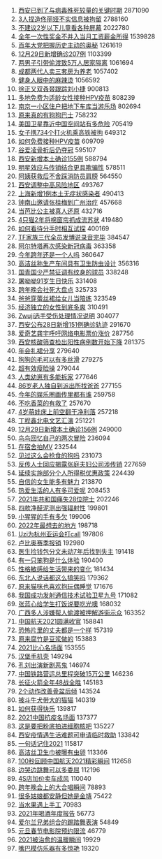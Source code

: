 1. [西安已到了与病毒殊死较量的关键时期](https://s.weibo.com//weibo?q=%23%E8%A5%BF%E5%AE%89%E5%B7%B2%E5%88%B0%E4%BA%86%E4%B8%8E%E7%97%85%E6%AF%92%E6%AE%8A%E6%AD%BB%E8%BE%83%E9%87%8F%E7%9A%84%E5%85%B3%E9%94%AE%E6%97%B6%E6%9C%9F%23&Refer=top) 2871090
2. [3人捏造佟丽娅不实信息被拘留](https://s.weibo.com//weibo?q=%233%E4%BA%BA%E6%8D%8F%E9%80%A0%E4%BD%9F%E4%B8%BD%E5%A8%85%E4%B8%8D%E5%AE%9E%E4%BF%A1%E6%81%AF%E8%A2%AB%E6%8B%98%E7%95%99%23&Refer=top) 2788160
3. [不建议2岁以下儿童看各种屏幕](https://s.weibo.com//weibo?q=%23%E4%B8%8D%E5%BB%BA%E8%AE%AE2%E5%B2%81%E4%BB%A5%E4%B8%8B%E5%84%BF%E7%AB%A5%E7%9C%8B%E5%90%84%E7%A7%8D%E5%B1%8F%E5%B9%95%23&Refer=top) 2022780
4. [全年一次性奖金不并入当月工资薪金所得](https://s.weibo.com//weibo?q=%23%E5%85%A8%E5%B9%B4%E4%B8%80%E6%AC%A1%E6%80%A7%E5%A5%96%E9%87%91%E4%B8%8D%E5%B9%B6%E5%85%A5%E5%BD%93%E6%9C%88%E5%B7%A5%E8%B5%84%E8%96%AA%E9%87%91%E6%89%80%E5%BE%97%23&Refer=top) 1539828
5. [百年大党把握历史主动的奥秘](https://s.weibo.com//weibo?q=%23%E7%99%BE%E5%B9%B4%E5%A4%A7%E5%85%9A%E6%8A%8A%E6%8F%A1%E5%8E%86%E5%8F%B2%E4%B8%BB%E5%8A%A8%E7%9A%84%E5%A5%A5%E7%A7%98%23&Refer=top) 1261619
6. [12月29日新增确诊207例](https://s.weibo.com//weibo?q=%2312%E6%9C%8829%E6%97%A5%E6%96%B0%E5%A2%9E%E7%A1%AE%E8%AF%8A207%E4%BE%8B%23&Refer=top) 1103399
7. [两男子引带偷渡致5万人居家隔离](https://s.weibo.com//weibo?q=%23%E4%B8%A4%E7%94%B7%E5%AD%90%E5%BC%95%E5%B8%A6%E5%81%B7%E6%B8%A1%E8%87%B45%E4%B8%87%E4%BA%BA%E5%B1%85%E5%AE%B6%E9%9A%94%E7%A6%BB%23&Refer=top) 1061694
8. [成都两代人卖三套房为养老](https://s.weibo.com//weibo?q=%23%E6%88%90%E9%83%BD%E4%B8%A4%E4%BB%A3%E4%BA%BA%E5%8D%96%E4%B8%89%E5%A5%97%E6%88%BF%E4%B8%BA%E5%85%BB%E8%80%81%23&Refer=top) 1057402
9. [健身人眼中的麻辣烫](https://s.weibo.com//weibo?q=%23%E5%81%A5%E8%BA%AB%E4%BA%BA%E7%9C%BC%E4%B8%AD%E7%9A%84%E9%BA%BB%E8%BE%A3%E7%83%AB%23&Refer=top) 1056592
10. [徐正又双叒叕跟踪刘小捷](https://s.weibo.com//weibo?q=%23%E5%BE%90%E6%AD%A3%E5%8F%88%E5%8F%8C%E5%8F%92%E5%8F%95%E8%B7%9F%E8%B8%AA%E5%88%98%E5%B0%8F%E6%8D%B7%23&Refer=top) 900813
11. [多地免费为适龄女性接种HPV疫苗](https://s.weibo.com//weibo?q=%23%E5%A4%9A%E5%9C%B0%E5%85%8D%E8%B4%B9%E4%B8%BA%E9%80%82%E9%BE%84%E5%A5%B3%E6%80%A7%E6%8E%A5%E7%A7%8DHPV%E7%96%AB%E8%8B%97%23&Refer=top) 808239
12. [南京一小区住户把地下车库当游乐场](https://s.weibo.com//weibo?q=%23%E5%8D%97%E4%BA%AC%E4%B8%80%E5%B0%8F%E5%8C%BA%E4%BD%8F%E6%88%B7%E6%8A%8A%E5%9C%B0%E4%B8%8B%E8%BD%A6%E5%BA%93%E5%BD%93%E6%B8%B8%E4%B9%90%E5%9C%BA%23&Refer=top) 802694
13. [原来真的有狗狗巴士](https://s.weibo.com//weibo?q=%23%E5%8E%9F%E6%9D%A5%E7%9C%9F%E7%9A%84%E6%9C%89%E7%8B%97%E7%8B%97%E5%B7%B4%E5%A3%AB%23&Refer=top) 758232
14. [美国卫星靠近中国空间站有多危险](https://s.weibo.com//weibo?q=%23%E7%BE%8E%E5%9B%BD%E5%8D%AB%E6%98%9F%E9%9D%A0%E8%BF%91%E4%B8%AD%E5%9B%BD%E7%A9%BA%E9%97%B4%E7%AB%99%E6%9C%89%E5%A4%9A%E5%8D%B1%E9%99%A9%23&Refer=top) 705419
15. [女子携734个打火机乘高铁被拘](https://s.weibo.com//weibo?q=%23%E5%A5%B3%E5%AD%90%E6%90%BA734%E4%B8%AA%E6%89%93%E7%81%AB%E6%9C%BA%E4%B9%98%E9%AB%98%E9%93%81%E8%A2%AB%E6%8B%98%23&Refer=top) 649312
16. [如何免费接种HPV疫苗](https://s.weibo.com//weibo?q=%23%E5%A6%82%E4%BD%95%E5%85%8D%E8%B4%B9%E6%8E%A5%E7%A7%8DHPV%E7%96%AB%E8%8B%97%23&Refer=top) 609709
17. [谷爱凌骨折后仍夺冠](https://s.weibo.com//weibo?q=%23%E8%B0%B7%E7%88%B1%E5%87%8C%E9%AA%A8%E6%8A%98%E5%90%8E%E4%BB%8D%E5%A4%BA%E5%86%A0%23&Refer=top) 595107
18. [西安新增本土确诊155例](https://s.weibo.com//weibo?q=%23%E8%A5%BF%E5%AE%89%E6%96%B0%E5%A2%9E%E6%9C%AC%E5%9C%9F%E7%A1%AE%E8%AF%8A155%E4%BE%8B%23&Refer=top) 588794
19. [明星效应与传销结合更具欺骗性](https://s.weibo.com//weibo?q=%23%E6%98%8E%E6%98%9F%E6%95%88%E5%BA%94%E4%B8%8E%E4%BC%A0%E9%94%80%E7%BB%93%E5%90%88%E6%9B%B4%E5%85%B7%E6%AC%BA%E9%AA%97%E6%80%A7%23&Refer=top) 578511
20. [阿姨获救后不舍踩消防员肩膀](https://s.weibo.com//weibo?q=%E9%98%BF%E5%A7%A8%E8%8E%B7%E6%95%91%E5%90%8E%E4%B8%8D%E8%88%8D%E8%B8%A9%E6%B6%88%E9%98%B2%E5%91%98%E8%82%A9%E8%86%80&Refer=top) 564550
21. [西安调整中高风险地区](https://s.weibo.com//weibo?q=%23%E8%A5%BF%E5%AE%89%E8%B0%83%E6%95%B4%E4%B8%AD%E9%AB%98%E9%A3%8E%E9%99%A9%E5%9C%B0%E5%8C%BA%23&Refer=top) 493767
22. [上海新增1例本土无症状感染者](https://s.weibo.com//weibo?q=%23%E4%B8%8A%E6%B5%B7%E6%96%B0%E5%A2%9E1%E4%BE%8B%E6%9C%AC%E5%9C%9F%E6%97%A0%E7%97%87%E7%8A%B6%E6%84%9F%E6%9F%93%E8%80%85%23&Refer=top) 490413
23. [钟南山邀请张桂梅到广州治疗](https://s.weibo.com//weibo?q=%23%E9%92%9F%E5%8D%97%E5%B1%B1%E9%82%80%E8%AF%B7%E5%BC%A0%E6%A1%82%E6%A2%85%E5%88%B0%E5%B9%BF%E5%B7%9E%E6%B2%BB%E7%96%97%23&Refer=top) 457668
24. [当芭比公主被真人还原](https://s.weibo.com//weibo?q=%E5%BD%93%E8%8A%AD%E6%AF%94%E5%85%AC%E4%B8%BB%E8%A2%AB%E7%9C%9F%E4%BA%BA%E8%BF%98%E5%8E%9F&Refer=top) 432716
25. [4只猫2年将棉窗帘抓成流苏状](https://s.weibo.com//weibo?q=%234%E5%8F%AA%E7%8C%AB2%E5%B9%B4%E5%B0%86%E6%A3%89%E7%AA%97%E5%B8%98%E6%8A%93%E6%88%90%E6%B5%81%E8%8B%8F%E7%8A%B6%23&Refer=top) 419480
26. [如何看待分手时相互试探](https://s.weibo.com//weibo?q=%23%E5%A6%82%E4%BD%95%E7%9C%8B%E5%BE%85%E5%88%86%E6%89%8B%E6%97%B6%E7%9B%B8%E4%BA%92%E8%AF%95%E6%8E%A2%23&Refer=top) 400169
27. [TF家族三代全员发博说录音完毕](https://s.weibo.com//weibo?q=%23TF%E5%AE%B6%E6%97%8F%E4%B8%89%E4%BB%A3%E5%85%A8%E5%91%98%E5%8F%91%E5%8D%9A%E8%AF%B4%E5%BD%95%E9%9F%B3%E5%AE%8C%E6%AF%95%23&Refer=top) 384547
28. [阿尔特塔再次感染新冠病毒](https://s.weibo.com//weibo?q=%23%E9%98%BF%E5%B0%94%E7%89%B9%E5%A1%94%E5%86%8D%E6%AC%A1%E6%84%9F%E6%9F%93%E6%96%B0%E5%86%A0%E7%97%85%E6%AF%92%23&Refer=top) 363358
29. [今年跨年还是一个人吗](https://s.weibo.com//weibo?q=%23%E4%BB%8A%E5%B9%B4%E8%B7%A8%E5%B9%B4%E8%BF%98%E6%98%AF%E4%B8%80%E4%B8%AA%E4%BA%BA%E5%90%97%23&Refer=top) 360647
30. [高洁丝称生产车间具有卫生防虫设计](https://s.weibo.com//weibo?q=%23%E9%AB%98%E6%B4%81%E4%B8%9D%E7%A7%B0%E7%94%9F%E4%BA%A7%E8%BD%A6%E9%97%B4%E5%85%B7%E6%9C%89%E5%8D%AB%E7%94%9F%E9%98%B2%E8%99%AB%E8%AE%BE%E8%AE%A1%23&Refer=top) 356316
31. [国青国少严禁征调有纹身的球员](https://s.weibo.com//weibo?q=%23%E5%9B%BD%E9%9D%92%E5%9B%BD%E5%B0%91%E4%B8%A5%E7%A6%81%E5%BE%81%E8%B0%83%E6%9C%89%E7%BA%B9%E8%BA%AB%E7%9A%84%E7%90%83%E5%91%98%23&Refer=top) 338248
32. [屠呦呦91岁生日快乐](https://s.weibo.com//weibo?q=%23%E5%B1%A0%E5%91%A6%E5%91%A691%E5%B2%81%E7%94%9F%E6%97%A5%E5%BF%AB%E4%B9%90%23&Refer=top) 331408
33. [跨年晚会社死大盘点](https://s.weibo.com//weibo?q=%23%E8%B7%A8%E5%B9%B4%E6%99%9A%E4%BC%9A%E7%A4%BE%E6%AD%BB%E5%A4%A7%E7%9B%98%E7%82%B9%23&Refer=top) 325733
34. [爸爸穿蕾丝裙给女儿当陪练](https://s.weibo.com//weibo?q=%23%E7%88%B8%E7%88%B8%E7%A9%BF%E8%95%BE%E4%B8%9D%E8%A3%99%E7%BB%99%E5%A5%B3%E5%84%BF%E5%BD%93%E9%99%AA%E7%BB%83%23&Refer=top) 323549
35. [经济独立的女性到底多爽](https://s.weibo.com//weibo?q=%23%E7%BB%8F%E6%B5%8E%E7%8B%AC%E7%AB%8B%E7%9A%84%E5%A5%B3%E6%80%A7%E5%88%B0%E5%BA%95%E5%A4%9A%E7%88%BD%23&Refer=top) 310491
36. [Zwuji选手受伤处理情况说明](https://s.weibo.com//weibo?q=%23Zwuji%E9%80%89%E6%89%8B%E5%8F%97%E4%BC%A4%E5%A4%84%E7%90%86%E6%83%85%E5%86%B5%E8%AF%B4%E6%98%8E%23&Refer=top) 304077
37. [西安公布28日新增151例确诊轨迹](https://s.weibo.com//weibo?q=%23%E8%A5%BF%E5%AE%89%E5%85%AC%E5%B8%8328%E6%97%A5%E6%96%B0%E5%A2%9E151%E4%BE%8B%E7%A1%AE%E8%AF%8A%E8%BD%A8%E8%BF%B9%23&Refer=top) 291670
38. [爱奇艺龚宇呼吁网络电影票价涨价](https://s.weibo.com//weibo?q=%23%E7%88%B1%E5%A5%87%E8%89%BA%E9%BE%9A%E5%AE%87%E5%91%BC%E5%90%81%E7%BD%91%E7%BB%9C%E7%94%B5%E5%BD%B1%E7%A5%A8%E4%BB%B7%E6%B6%A8%E4%BB%B7%23&Refer=top) 287756
39. [西安核酸筛查检出阳性病例数开始下降](https://s.weibo.com//weibo?q=%23%E8%A5%BF%E5%AE%89%E6%A0%B8%E9%85%B8%E7%AD%9B%E6%9F%A5%E6%A3%80%E5%87%BA%E9%98%B3%E6%80%A7%E7%97%85%E4%BE%8B%E6%95%B0%E5%BC%80%E5%A7%8B%E4%B8%8B%E9%99%8D%23&Refer=top) 281375
40. [年会礼裙分享](https://s.weibo.com//weibo?q=%E5%B9%B4%E4%BC%9A%E7%A4%BC%E8%A3%99%E5%88%86%E4%BA%AB&Refer=top) 279640
41. [狗狗的毛可以有多丝滑](https://s.weibo.com//weibo?q=%23%E7%8B%97%E7%8B%97%E7%9A%84%E6%AF%9B%E5%8F%AF%E4%BB%A5%E6%9C%89%E5%A4%9A%E4%B8%9D%E6%BB%91%23&Refer=top) 279275
42. [超有效瘦脸操](https://s.weibo.com//weibo?q=%23%E8%B6%85%E6%9C%89%E6%95%88%E7%98%A6%E8%84%B8%E6%93%8D%23&Refer=top) 279044
43. [人类幼崽有多能拆家](https://s.weibo.com//weibo?q=%23%E4%BA%BA%E7%B1%BB%E5%B9%BC%E5%B4%BD%E6%9C%89%E5%A4%9A%E8%83%BD%E6%8B%86%E5%AE%B6%23&Refer=top) 277646
44. [86岁老人独自到派出所找爸爸](https://s.weibo.com//weibo?q=%2386%E5%B2%81%E8%80%81%E4%BA%BA%E7%8B%AC%E8%87%AA%E5%88%B0%E6%B4%BE%E5%87%BA%E6%89%80%E6%89%BE%E7%88%B8%E7%88%B8%23&Refer=top) 277155
45. [今年的娱乐圈画传里都有谁](https://s.weibo.com//weibo?q=%23%E4%BB%8A%E5%B9%B4%E7%9A%84%E5%A8%B1%E4%B9%90%E5%9C%88%E7%94%BB%E4%BC%A0%E9%87%8C%E9%83%BD%E6%9C%89%E8%B0%81%23&Refer=top) 259758
46. [不吃香菜的有救了](https://s.weibo.com//weibo?q=%23%E4%B8%8D%E5%90%83%E9%A6%99%E8%8F%9C%E7%9A%84%E6%9C%89%E6%95%91%E4%BA%86%23&Refer=top) 257670
47. [4岁萌娃床上前空翻干净利落](https://s.weibo.com//weibo?q=%234%E5%B2%81%E8%90%8C%E5%A8%83%E5%BA%8A%E4%B8%8A%E5%89%8D%E7%A9%BA%E7%BF%BB%E5%B9%B2%E5%87%80%E5%88%A9%E8%90%BD%23&Refer=top) 257218
48. [丁程鑫北电文艺汇演](https://s.weibo.com//weibo?q=%23%E4%B8%81%E7%A8%8B%E9%91%AB%E5%8C%97%E7%94%B5%E6%96%87%E8%89%BA%E6%B1%87%E6%BC%94%23&Refer=top) 251221
49. [12月29日新增本土确诊156例](https://s.weibo.com//weibo?q=%2312%E6%9C%8829%E6%97%A5%E6%96%B0%E5%A2%9E%E6%9C%AC%E5%9C%9F%E7%A1%AE%E8%AF%8A156%E4%BE%8B%23&Refer=top) 249000
50. [鸟鸟回忆自己的两次冒险](https://s.weibo.com//weibo?q=%23%E9%B8%9F%E9%B8%9F%E5%9B%9E%E5%BF%86%E8%87%AA%E5%B7%B1%E7%9A%84%E4%B8%A4%E6%AC%A1%E5%86%92%E9%99%A9%23&Refer=top) 236094
51. [在宿舍拍MV](https://s.weibo.com//weibo?q=%23%E5%9C%A8%E5%AE%BF%E8%88%8D%E6%8B%8DMV%23&Refer=top) 232544
52. [见过这么会抢食的狗吗](https://s.weibo.com//weibo?q=%23%E8%A7%81%E8%BF%87%E8%BF%99%E4%B9%88%E4%BC%9A%E6%8A%A2%E9%A3%9F%E7%9A%84%E7%8B%97%E5%90%97%23&Refer=top) 231073
53. [反传人士回应揭露张庭夫妇公司涉传销](https://s.weibo.com//weibo?q=%23%E5%8F%8D%E4%BC%A0%E4%BA%BA%E5%A3%AB%E5%9B%9E%E5%BA%94%E6%8F%AD%E9%9C%B2%E5%BC%A0%E5%BA%AD%E5%A4%AB%E5%A6%87%E5%85%AC%E5%8F%B8%E6%B6%89%E4%BC%A0%E9%94%80%23&Refer=top) 227659
54. [延续实施部分个人所得税优惠政策](https://s.weibo.com//weibo?q=%23%E5%BB%B6%E7%BB%AD%E5%AE%9E%E6%96%BD%E9%83%A8%E5%88%86%E4%B8%AA%E4%BA%BA%E6%89%80%E5%BE%97%E7%A8%8E%E4%BC%98%E6%83%A0%E6%94%BF%E7%AD%96%23&Refer=top) 224439
55. [自信的女生能多有魅力](https://s.weibo.com//weibo?q=%23%E8%87%AA%E4%BF%A1%E7%9A%84%E5%A5%B3%E7%94%9F%E8%83%BD%E5%A4%9A%E6%9C%89%E9%AD%85%E5%8A%9B%23&Refer=top) 213870
56. [热爱生活的人有多可爱呢](https://s.weibo.com//weibo?q=%23%E7%83%AD%E7%88%B1%E7%94%9F%E6%B4%BB%E7%9A%84%E4%BA%BA%E6%9C%89%E5%A4%9A%E5%8F%AF%E7%88%B1%E5%91%A2%23&Refer=top) 208453
57. [2021年共和国痛失28位院士](https://s.weibo.com//weibo?q=%232021%E5%B9%B4%E5%85%B1%E5%92%8C%E5%9B%BD%E7%97%9B%E5%A4%B128%E4%BD%8D%E9%99%A2%E5%A3%AB%23&Refer=top) 202246
58. [四款净醛泥测出强辐射性](https://s.weibo.com//weibo?q=%23%E5%9B%9B%E6%AC%BE%E5%87%80%E9%86%9B%E6%B3%A5%E6%B5%8B%E5%87%BA%E5%BC%BA%E8%BE%90%E5%B0%84%E6%80%A7%23&Refer=top) 199801
59. [小猩猩的手有多欠](https://s.weibo.com//weibo?q=%23%E5%B0%8F%E7%8C%A9%E7%8C%A9%E7%9A%84%E6%89%8B%E6%9C%89%E5%A4%9A%E6%AC%A0%23&Refer=top) 199006
60. [2022年最想去的地方](https://s.weibo.com//weibo?q=%232022%E5%B9%B4%E6%9C%80%E6%83%B3%E5%8E%BB%E7%9A%84%E5%9C%B0%E6%96%B9%23&Refer=top) 198718
61. [Uzi为杭州亚运会打call](https://s.weibo.com//weibo?q=%23Uzi%E4%B8%BA%E6%9D%AD%E5%B7%9E%E4%BA%9A%E8%BF%90%E4%BC%9A%E6%89%93call%23&Refer=top) 197806
62. [卢比奥赛季报销](https://s.weibo.com//weibo?q=%23%E5%8D%A2%E6%AF%94%E5%A5%A5%E8%B5%9B%E5%AD%A3%E6%8A%A5%E9%94%80%23&Refer=top) 192980
63. [医生捡钱包分文未动7年后找到失主](https://s.weibo.com//weibo?q=%23%E5%8C%BB%E7%94%9F%E6%8D%A1%E9%92%B1%E5%8C%85%E5%88%86%E6%96%87%E6%9C%AA%E5%8A%A87%E5%B9%B4%E5%90%8E%E6%89%BE%E5%88%B0%E5%A4%B1%E4%B8%BB%23&Refer=top) 191418
64. [有一只笨狗是什么体验](https://s.weibo.com//weibo?q=%23%E6%9C%89%E4%B8%80%E5%8F%AA%E7%AC%A8%E7%8B%97%E6%98%AF%E4%BB%80%E4%B9%88%E4%BD%93%E9%AA%8C%23&Refer=top) 190400
65. [性格敏感给生活带来的变化](https://s.weibo.com//weibo?q=%23%E6%80%A7%E6%A0%BC%E6%95%8F%E6%84%9F%E7%BB%99%E7%94%9F%E6%B4%BB%E5%B8%A6%E6%9D%A5%E7%9A%84%E5%8F%98%E5%8C%96%23&Refer=top) 181434
66. [东北人说话都这么搞笑吗](https://s.weibo.com//weibo?q=%23%E4%B8%9C%E5%8C%97%E4%BA%BA%E8%AF%B4%E8%AF%9D%E9%83%BD%E8%BF%99%E4%B9%88%E6%90%9E%E7%AC%91%E5%90%97%23&Refer=top) 179362
67. [原来猫咪也喜欢抱玩偶睡觉](https://s.weibo.com//weibo?q=%23%E5%8E%9F%E6%9D%A5%E7%8C%AB%E5%92%AA%E4%B9%9F%E5%96%9C%E6%AC%A2%E6%8A%B1%E7%8E%A9%E5%81%B6%E7%9D%A1%E8%A7%89%23&Refer=top) 171676
68. [我国成功发射通信技术试验卫星九号](https://s.weibo.com//weibo?q=%23%E6%88%91%E5%9B%BD%E6%88%90%E5%8A%9F%E5%8F%91%E5%B0%84%E9%80%9A%E4%BF%A1%E6%8A%80%E6%9C%AF%E8%AF%95%E9%AA%8C%E5%8D%AB%E6%98%9F%E4%B9%9D%E5%8F%B7%23&Refer=top) 171082
69. [张蓝心给学生打饭说要吃光噢](https://s.weibo.com//weibo?q=%23%E5%BC%A0%E8%93%9D%E5%BF%83%E7%BB%99%E5%AD%A6%E7%94%9F%E6%89%93%E9%A5%AD%E8%AF%B4%E8%A6%81%E5%90%83%E5%85%89%E5%99%A2%23&Refer=top) 168032
70. [广西多人涉嫌帮人偷渡被押解游街示众](https://s.weibo.com//weibo?q=%23%E5%B9%BF%E8%A5%BF%E5%A4%9A%E4%BA%BA%E6%B6%89%E5%AB%8C%E5%B8%AE%E4%BA%BA%E5%81%B7%E6%B8%A1%E8%A2%AB%E6%8A%BC%E8%A7%A3%E6%B8%B8%E8%A1%97%E7%A4%BA%E4%BC%97%23&Refer=top) 163352
71. [中国航天2021圆满收官](https://s.weibo.com//weibo?q=%23%E4%B8%AD%E5%9B%BD%E8%88%AA%E5%A4%A92021%E5%9C%86%E6%BB%A1%E6%94%B6%E5%AE%98%23&Refer=top) 158841
72. [恐怖片里的丈夫都是一个样](https://s.weibo.com//weibo?q=%23%E6%81%90%E6%80%96%E7%89%87%E9%87%8C%E7%9A%84%E4%B8%88%E5%A4%AB%E9%83%BD%E6%98%AF%E4%B8%80%E4%B8%AA%E6%A0%B7%23&Refer=top) 157319
73. [原来腐竹是豆浆做的](https://s.weibo.com//weibo?q=%23%E5%8E%9F%E6%9D%A5%E8%85%90%E7%AB%B9%E6%98%AF%E8%B1%86%E6%B5%86%E5%81%9A%E7%9A%84%23&Refer=top) 153883
74. [2021比心名场面](https://s.weibo.com//weibo?q=%232021%E6%AF%94%E5%BF%83%E5%90%8D%E5%9C%BA%E9%9D%A2%23&Refer=top) 153555
75. [汉堡手机壳](https://s.weibo.com//weibo?q=%23%E6%B1%89%E5%A0%A1%E6%89%8B%E6%9C%BA%E5%A3%B3%23&Refer=top) 149294
76. [孔刘出演新剧恶鬼](https://s.weibo.com//weibo?q=%23%E5%AD%94%E5%88%98%E5%87%BA%E6%BC%94%E6%96%B0%E5%89%A7%E6%81%B6%E9%AC%BC%23&Refer=top) 146974
77. [中国铁路营运总里程突破15万公里](https://s.weibo.com//weibo?q=%23%E4%B8%AD%E5%9B%BD%E9%93%81%E8%B7%AF%E8%90%A5%E8%BF%90%E6%80%BB%E9%87%8C%E7%A8%8B%E7%AA%81%E7%A0%B415%E4%B8%87%E5%85%AC%E9%87%8C%23&Refer=top) 146236
78. [长征火箭全年48战全胜](https://s.weibo.com//weibo?q=%23%E9%95%BF%E5%BE%81%E7%81%AB%E7%AE%AD%E5%85%A8%E5%B9%B448%E6%88%98%E5%85%A8%E8%83%9C%23&Refer=top) 145183
79. [2个动作改善骨盆后倾](https://s.weibo.com//weibo?q=%232%E4%B8%AA%E5%8A%A8%E4%BD%9C%E6%94%B9%E5%96%84%E9%AA%A8%E7%9B%86%E5%90%8E%E5%80%BE%23&Refer=top) 143524
80. [被斗牛犬带大的猫猫](https://s.weibo.com//weibo?q=%23%E8%A2%AB%E6%96%97%E7%89%9B%E7%8A%AC%E5%B8%A6%E5%A4%A7%E7%9A%84%E7%8C%AB%E7%8C%AB%23&Refer=top) 140319
81. [如何获得快乐](https://s.weibo.com//weibo?q=%23%E5%A6%82%E4%BD%95%E8%8E%B7%E5%BE%97%E5%BF%AB%E4%B9%90%23&Refer=top) 139817
82. [2021中国抗疫名场面](https://s.weibo.com//weibo?q=%232021%E4%B8%AD%E5%9B%BD%E6%8A%97%E7%96%AB%E5%90%8D%E5%9C%BA%E9%9D%A2%23&Refer=top) 137377
83. [这是要把粉底拍进细胞核吧](https://s.weibo.com//weibo?q=%23%E8%BF%99%E6%98%AF%E8%A6%81%E6%8A%8A%E7%B2%89%E5%BA%95%E6%8B%8D%E8%BF%9B%E7%BB%86%E8%83%9E%E6%A0%B8%E5%90%A7%23&Refer=top) 135227
84. [西安疫情遇生活难题可申请临时救助](https://s.weibo.com//weibo?q=%23%E8%A5%BF%E5%AE%89%E7%96%AB%E6%83%85%E9%81%87%E7%94%9F%E6%B4%BB%E9%9A%BE%E9%A2%98%E5%8F%AF%E7%94%B3%E8%AF%B7%E4%B8%B4%E6%97%B6%E6%95%91%E5%8A%A9%23&Refer=top) 133842
85. [一句话记住2021](https://s.weibo.com//weibo?q=%23%E4%B8%80%E5%8F%A5%E8%AF%9D%E8%AE%B0%E4%BD%8F2021%23&Refer=top) 115817
86. [高洁丝卫生巾被曝有虫卵](https://s.weibo.com//weibo?q=%23%E9%AB%98%E6%B4%81%E4%B8%9D%E5%8D%AB%E7%94%9F%E5%B7%BE%E8%A2%AB%E6%9B%9D%E6%9C%89%E8%99%AB%E5%8D%B5%23&Refer=top) 113366
87. [100秒回顾中国航天2021精彩瞬间](https://s.weibo.com//weibo?q=%23100%E7%A7%92%E5%9B%9E%E9%A1%BE%E4%B8%AD%E5%9B%BD%E8%88%AA%E5%A4%A92021%E7%B2%BE%E5%BD%A9%E7%9E%AC%E9%97%B4%23&Refer=top) 112658
88. [边哭边跳舞可以多委屈](https://s.weibo.com//weibo?q=%23%E8%BE%B9%E5%93%AD%E8%BE%B9%E8%B7%B3%E8%88%9E%E5%8F%AF%E4%BB%A5%E5%A4%9A%E5%A7%94%E5%B1%88%23&Refer=top) 112196
89. [4S店加价卖车成风](https://s.weibo.com//weibo?q=%234S%E5%BA%97%E5%8A%A0%E4%BB%B7%E5%8D%96%E8%BD%A6%E6%88%90%E9%A3%8E%23&Refer=top) 110040
90. [跨年晚会上的大合唱瞬间](https://s.weibo.com//weibo?q=%23%E8%B7%A8%E5%B9%B4%E6%99%9A%E4%BC%9A%E4%B8%8A%E7%9A%84%E5%A4%A7%E5%90%88%E5%94%B1%E7%9E%AC%E9%97%B4%23&Refer=top) 78893
91. [很多姑娘都安静但她是金靖](https://s.weibo.com//weibo?q=%23%E5%BE%88%E5%A4%9A%E5%A7%91%E5%A8%98%E9%83%BD%E5%AE%89%E9%9D%99%E4%BD%86%E5%A5%B9%E6%98%AF%E9%87%91%E9%9D%96%23&Refer=top) 75422
92. [当水果遇上手工](https://s.weibo.com//weibo?q=%23%E5%BD%93%E6%B0%B4%E6%9E%9C%E9%81%87%E4%B8%8A%E6%89%8B%E5%B7%A5%23&Refer=top) 70983
93. [2021年喝酒年度报告](https://s.weibo.com//weibo?q=2021%E5%B9%B4%E5%96%9D%E9%85%92%E5%B9%B4%E5%BA%A6%E6%8A%A5%E5%91%8A&Refer=top) 56773
94. [爱尔兰兄弟组合的踢踏舞表演](https://s.weibo.com//weibo?q=%E7%88%B1%E5%B0%94%E5%85%B0%E5%85%84%E5%BC%9F%E7%BB%84%E5%90%88%E7%9A%84%E8%B8%A2%E8%B8%8F%E8%88%9E%E8%A1%A8%E6%BC%94&Refer=top) 54849
95. [元旦春节电影院预约限流](https://s.weibo.com//weibo?q=%23%E5%85%83%E6%97%A6%E6%98%A5%E8%8A%82%E7%94%B5%E5%BD%B1%E9%99%A2%E9%A2%84%E7%BA%A6%E9%99%90%E6%B5%81%23&Refer=top) 46779
96. [2021被治愈的温暖瞬间](https://s.weibo.com//weibo?q=%232021%E8%A2%AB%E6%B2%BB%E6%84%88%E7%9A%84%E6%B8%A9%E6%9A%96%E7%9E%AC%E9%97%B4%23&Refer=top) 19929
97. [嘴巴模仿乐器有多惊艳](https://s.weibo.com//weibo?q=%23%E5%98%B4%E5%B7%B4%E6%A8%A1%E4%BB%BF%E4%B9%90%E5%99%A8%E6%9C%89%E5%A4%9A%E6%83%8A%E8%89%B3%23&Refer=top) 19320
